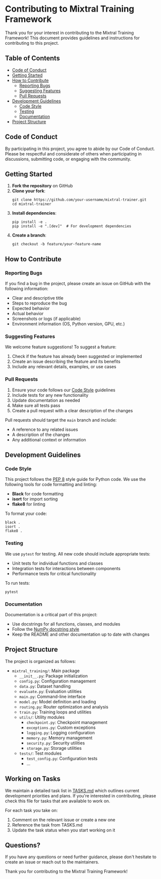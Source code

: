 # Contributing to Mixtral Training Framework

Thank you for your interest in contributing to the Mixtral Training Framework! This document provides guidelines and instructions for contributing to this project.

## Table of Contents

- [Code of Conduct](#code-of-conduct)
- [Getting Started](#getting-started)
- [How to Contribute](#how-to-contribute)
  - [Reporting Bugs](#reporting-bugs)
  - [Suggesting Features](#suggesting-features)
  - [Pull Requests](#pull-requests)
- [Development Guidelines](#development-guidelines)
  - [Code Style](#code-style)
  - [Testing](#testing)
  - [Documentation](#documentation)
- [Project Structure](#project-structure)

## Code of Conduct

By participating in this project, you agree to abide by our Code of Conduct. Please be respectful and considerate of others when participating in discussions, submitting code, or engaging with the community.

## Getting Started

1. **Fork the repository** on GitHub
2. **Clone your fork**:
   ```
   git clone https://github.com/your-username/mixtral-trainer.git
   cd mixtral-trainer
   ```
3. **Install dependencies**:
   ```
   pip install -e .
   pip install -e ".[dev]"  # For development dependencies
   ```
4. **Create a branch**:
   ```
   git checkout -b feature/your-feature-name
   ```

## How to Contribute

### Reporting Bugs

If you find a bug in the project, please create an issue on GitHub with the following information:

- Clear and descriptive title
- Steps to reproduce the bug
- Expected behavior
- Actual behavior
- Screenshots or logs (if applicable)
- Environment information (OS, Python version, GPU, etc.)

### Suggesting Features

We welcome feature suggestions! To suggest a feature:

1. Check if the feature has already been suggested or implemented
2. Create an issue describing the feature and its benefits
3. Include any relevant details, examples, or use cases

### Pull Requests

1. Ensure your code follows our [Code Style](#code-style) guidelines
2. Include tests for any new functionality
3. Update documentation as needed
4. Make sure all tests pass
5. Create a pull request with a clear description of the changes

Pull requests should target the `main` branch and include:

- A reference to any related issues
- A description of the changes
- Any additional context or information

## Development Guidelines

### Code Style

This project follows the [PEP 8](https://www.python.org/dev/peps/pep-0008/) style guide for Python code. We use the following tools for code formatting and linting:

- **Black** for code formatting
- **isort** for import sorting
- **flake8** for linting

To format your code:

```
black .
isort .
flake8 .
```

### Testing

We use `pytest` for testing. All new code should include appropriate tests:

- Unit tests for individual functions and classes
- Integration tests for interactions between components
- Performance tests for critical functionality

To run tests:

```
pytest
```

### Documentation

Documentation is a critical part of this project:

- Use docstrings for all functions, classes, and modules
- Follow the [NumPy docstring style](https://numpydoc.readthedocs.io/en/latest/format.html)
- Keep the README and other documentation up to date with changes

## Project Structure

The project is organized as follows:

- `mixtral_training/`: Main package
  - `__init__.py`: Package initialization
  - `config.py`: Configuration management
  - `data.py`: Dataset handling
  - `evaluate.py`: Evaluation utilities
  - `main.py`: Command-line interface
  - `model.py`: Model definition and loading
  - `routing.py`: Router optimization and analysis
  - `train.py`: Training loops and utilities
  - `utils/`: Utility modules
    - `checkpoint.py`: Checkpoint management
    - `exceptions.py`: Custom exceptions
    - `logging.py`: Logging configuration
    - `memory.py`: Memory management
    - `security.py`: Security utilities
    - `storage.py`: Storage utilities
  - `tests/`: Test modules
    - `test_config.py`: Configuration tests
    - ...

## Working on Tasks

We maintain a detailed task list in [TASKS.md](TASKS.md) which outlines current development priorities and plans. If you're interested in contributing, please check this file for tasks that are available to work on.

For each task you take on:

1. Comment on the relevant issue or create a new one
2. Reference the task from TASKS.md
3. Update the task status when you start working on it

## Questions?

If you have any questions or need further guidance, please don't hesitate to create an issue or reach out to the maintainers.

Thank you for contributing to the Mixtral Training Framework!
